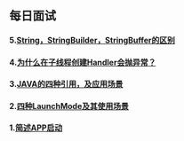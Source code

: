 ## 每日面试
#### 5.[String，StringBuilder，StringBuffer的区别]()

#### 4.[为什么在子线程创建Handler会抛异常？](https://github.com/CristianoLi/The-Interview-Summary/blob/master/Prepare%20Interview/Android/Daily%20Interview/4.%E4%B8%BA%E4%BB%80%E4%B9%88%E5%9C%A8%E5%AD%90%E7%BA%BF%E7%A8%8B%E5%88%9B%E5%BB%BAHandler%E4%BC%9A%E6%8A%9B%E5%BC%82%E5%B8%B8%EF%BC%9F.md)

#### 3.[JAVA的四种引用，及应用场景](https://github.com/CristianoLi/The-Interview-Summary/blob/master/Prepare%20Interview/Android/Daily%20Interview/3.JAVA%E7%9A%84%E5%9B%9B%E7%A7%8D%E5%BC%95%E7%94%A8%EF%BC%8C%E5%8F%8A%E5%BA%94%E7%94%A8%E5%9C%BA%E6%99%AF.md)

#### 2.[四种LaunchMode及其使用场景](https://github.com/CristianoLi/The-Interview-Summary/blob/master/Prepare%20Interview/Android/Daily%20Interview/2.%E5%9B%9B%E7%A7%8DLaunchMode%E5%8F%8A%E5%85%B6%E4%BD%BF%E7%94%A8%E5%9C%BA%E6%99%AF.md)

#### 1.[简述APP启动](https://github.com/CristianoLi/The-Interview-Summary/blob/master/Prepare%20Interview/Android/Daily%20Interview/1.%E7%AE%80%E8%BF%B0APP%E5%90%AF%E5%8A%A8.md)

